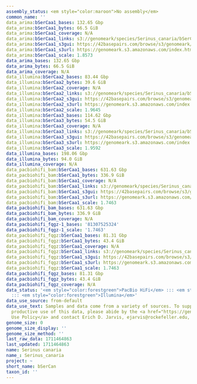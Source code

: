 ```yaml
---
assembly_status: <em style="color:maroon">No assembly</em>
common_name: ''
data_arima:bSerCaa1_bases: 132.65 Gbp
data_arima:bSerCaa1_bytes: 66.5 GiB
data_arima:bSerCaa1_coverage: N/A
data_arima:bSerCaa1_links: s3://genomeark/species/Serinus_canaria/bSerCaa1/genomic_data/arima/<br>
data_arima:bSerCaa1_s3gui: https://42basepairs.com/browse/s3/genomeark/species/Serinus_canaria/bSerCaa1/genomic_data/arima/
data_arima:bSerCaa1_s3url: https://genomeark.s3.amazonaws.com/index.html?prefix=species/Serinus_canaria/bSerCaa1/genomic_data/arima/
data_arima:bSerCaa1_scale: 1.8573
data_arima_bases: 132.65 Gbp
data_arima_bytes: 66.5 GiB
data_arima_coverage: N/A
data_illumina:bSerCaa2_bases: 83.44 Gbp
data_illumina:bSerCaa2_bytes: 39.6 GiB
data_illumina:bSerCaa2_coverage: N/A
data_illumina:bSerCaa2_links: s3://genomeark/species/Serinus_canaria/bSerCaa2/genomic_data/illumina/<br>
data_illumina:bSerCaa2_s3gui: https://42basepairs.com/browse/s3/genomeark/species/Serinus_canaria/bSerCaa2/genomic_data/illumina/
data_illumina:bSerCaa2_s3url: https://genomeark.s3.amazonaws.com/index.html?prefix=species/Serinus_canaria/bSerCaa2/genomic_data/illumina/
data_illumina:bSerCaa2_scale: 1.9645
data_illumina:bSerCaa3_bases: 114.62 Gbp
data_illumina:bSerCaa3_bytes: 54.5 GiB
data_illumina:bSerCaa3_coverage: N/A
data_illumina:bSerCaa3_links: s3://genomeark/species/Serinus_canaria/bSerCaa3/genomic_data/illumina/<br>
data_illumina:bSerCaa3_s3gui: https://42basepairs.com/browse/s3/genomeark/species/Serinus_canaria/bSerCaa3/genomic_data/illumina/
data_illumina:bSerCaa3_s3url: https://genomeark.s3.amazonaws.com/index.html?prefix=species/Serinus_canaria/bSerCaa3/genomic_data/illumina/
data_illumina:bSerCaa3_scale: 1.9592
data_illumina_bases: 198.06 Gbp
data_illumina_bytes: 94.0 GiB
data_illumina_coverage: N/A
data_pacbiohifi_bam:bSerCaa1_bases: 631.63 Gbp
data_pacbiohifi_bam:bSerCaa1_bytes: 336.9 GiB
data_pacbiohifi_bam:bSerCaa1_coverage: N/A
data_pacbiohifi_bam:bSerCaa1_links: s3://genomeark/species/Serinus_canaria/bSerCaa1/genomic_data/pacbio_hifi/<br>
data_pacbiohifi_bam:bSerCaa1_s3gui: https://42basepairs.com/browse/s3/genomeark/species/Serinus_canaria/bSerCaa1/genomic_data/pacbio_hifi/
data_pacbiohifi_bam:bSerCaa1_s3url: https://genomeark.s3.amazonaws.com/index.html?prefix=species/Serinus_canaria/bSerCaa1/genomic_data/pacbio_hifi/
data_pacbiohifi_bam:bSerCaa1_scale: 1.7463
data_pacbiohifi_bam_bases: 631.63 Gbp
data_pacbiohifi_bam_bytes: 336.9 GiB
data_pacbiohifi_bam_coverage: N/A
data_pacbiohifi_fqgz-1_bases: '81307525324'
data_pacbiohifi_fqgz-1_scale: '1.7463'
data_pacbiohifi_fqgz:bSerCaa1_bases: 81.31 Gbp
data_pacbiohifi_fqgz:bSerCaa1_bytes: 43.4 GiB
data_pacbiohifi_fqgz:bSerCaa1_coverage: N/A
data_pacbiohifi_fqgz:bSerCaa1_links: s3://genomeark/species/Serinus_canaria/bSerCaa1/genomic_data/pacbio_hifi/<br>
data_pacbiohifi_fqgz:bSerCaa1_s3gui: https://42basepairs.com/browse/s3/genomeark/species/Serinus_canaria/bSerCaa1/genomic_data/pacbio_hifi/
data_pacbiohifi_fqgz:bSerCaa1_s3url: https://genomeark.s3.amazonaws.com/index.html?prefix=species/Serinus_canaria/bSerCaa1/genomic_data/pacbio_hifi/
data_pacbiohifi_fqgz:bSerCaa1_scale: 1.7463
data_pacbiohifi_fqgz_bases: 81.31 Gbp
data_pacbiohifi_fqgz_bytes: 43.4 GiB
data_pacbiohifi_fqgz_coverage: N/A
data_status: '<em style="color:forestgreen">PacBio HiFi</em> ::: <em style="color:forestgreen">Arima</em>
  ::: <em style="color:forestgreen">Illumina</em>'
data_use_source: from-default
data_use_text: Samples and data come from a variety of sources. To support fair and
  productive use of this data, please abide by the <a href="https://genome10k.soe.ucsc.edu/data-use-policies/">Data
  Use Policy</a> and contact Erich D. Jarvis, ejarvis@rockefeller.edu, with any questions.
genome_size: 0
genome_size_display: ''
genome_size_method: ''
last_raw_data: 1711464863
last_updated: 1711464863
name: Serinus canaria
name_: Serinus_canaria
project: ~
short_name: bSerCan
taxon_id: ''
---
```

